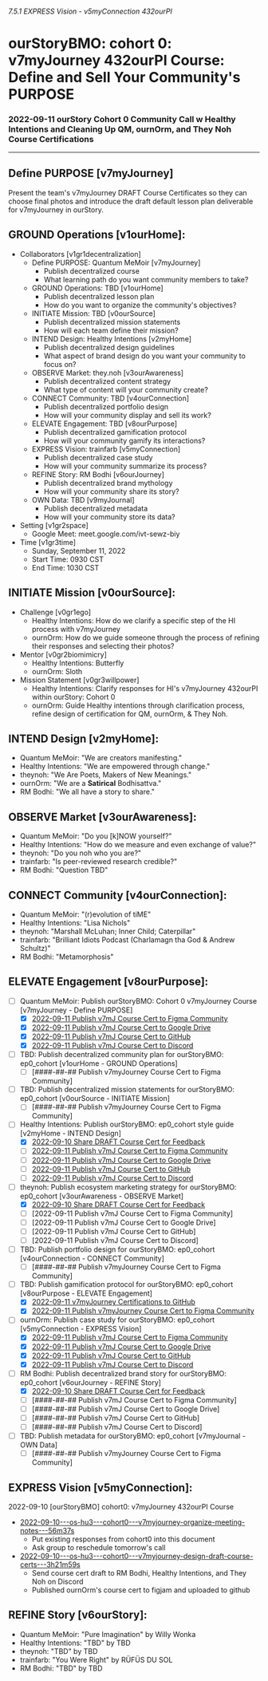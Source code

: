 ###### 7.5.1 EXPRESS Vision - v5myConnection 432ourPI
# ourStoryBMO: cohort 0: v7myJourney 432ourPI Course: Define and Sell Your Community's PURPOSE
### 2022-09-11 ourStory Cohort 0 Community Call w Healthy Intentions and Cleaning Up QM, ournOrm, and They Noh Course Certifications

---

## Define PURPOSE [v7myJourney]
Present the team's v7myJourney DRAFT Course Certificates so they can choose final photos and introduce the draft default lesson plan deliverable for v7myJourney in ourStory.

## GROUND Operations [v1ourHome]: 
- Collaborators [v1gr1decentralization]
  - Define PURPOSE: Quantum MeMoir [v7myJourney]
    - Publish decentralized course
    - What learning path do you want community members to take?
  - GROUND Operations: TBD [v1ourHome]
    - Publish decentralized lesson plan
    - How do you want to organize the community's objectives?
  - INITIATE Mission: TBD [v0ourSource]
    - Publish decentralized mission statements
    - How will each team define their mission?
  - INTEND Design: Healthy Intentions [v2myHome]
    - Publish decentralized design guidelines
    - What aspect of brand design do you want your community to focus on?
  - OBSERVE Market: they.noh [v3ourAwareness]
    - Publish decentralized content strategy
    - What type of content will your community create?
  - CONNECT Community: TBD [v4ourConnection]
    - Publish decentralized portfolio design
    - How will your community display and sell its work?
  - ELEVATE Engagement: TBD [v8ourPurpose]
    - Publish decentralized gamification protocol
    - How will your community gamify its interactions?
  - EXPRESS Vision: trainfarb [v5myConnection]
    - Publish decentralized case study
    - How will your community summarize its process?
  - REFINE Story: RM Bodhi [v6ourJourney]
    - Publish decentralized brand mythology
    - How will your community share its story?
  - OWN Data: TBD [v9myJournal]
    - Publish decentralized metadata
    - How will your community store its data?
- Setting [v1gr2space]
  - Google Meet: meet.google.com/ivt-sewz-biy
- Time [v1gr3time]
  - Sunday, September 11, 2022
  - Start Time: 0930 CST
  - End Time: 1030 CST

## INITIATE Mission [v0ourSource]:
- Challenge [v0gr1ego]
  - Healthy Intentions: How do we clarify a specific step of the HI process with v7myJourney
  - ournOrm: How do we guide someone through the process of refining their responses and selecting their photos?
- Mentor [v0gr2biomimicry]
  - Healthy Intentions: Butterfly
  - ournOrm: Sloth
- Mission Statement [v0gr3willpower]
  - Healthy Intentions: Clarify responses for HI's v7myJourney 432ourPI within ourStory: Cohort 0
  - ournOrm: Guide Healthy intentions through clarification process, refine design of certification for QM, ournOrm, & They Noh.

## INTEND Design [v2myHome]:
- Quantum MeMoir: "We are creators manifesting."
- Healthy Intentions: "We are empowered through change."
- theynoh: "We Are Poets, Makers of New Meanings."
- ournOrm: "We are a **Satirical** Bodhisattva."
- RM Bodhi: "We all have a story to share."

## OBSERVE Market [v3ourAwareness]:
- Quantum MeMoir: "Do you [k]NOW yourself?"
- Healthy Intentions: "How do we measure and even exchange of value?"
- theynoh: "Do you noh who you are?"
- trainfarb: "Is peer-reviewed research credible?"
- RM Bodhi: "Question TBD"

## CONNECT Community [v4ourConnection]:
- Quantum MeMoir: "(r)evolution of tiME"
- Healthy Intentions: "Lisa Nichols"
- theynoh: "Marshall McLuhan; Inner Child; Caterpillar"
- trainfarb: "Brilliant Idiots Podcast (Charlamagn tha God & Andrew Schultz)"
- RM Bodhi: "Metamorphosis"

## ELEVATE Engagement [v8ourPurpose]:
- [ ] Quantum MeMoir: Publish ourStoryBMO: Cohort 0 v7myJourney Course [v7myJourney - Define PURPOSE]
  - [x] [2022-09-11 Publish v7mJ Course Cert to Figma Community](https://www.figma.com/community/file/1149472904455285897)
  - [x] [2022-09-11 Publish v7mJ Course Cert to Google Drive](https://drive.google.com/drive/folders/1eIcrf-XDIlYh6eKmS9PkVH8UfE2h_8gY?usp=sharing)
  - [x] [2022-09-11 Publish v7mJ Course Cert to GitHub](https://github.com/trainfarb/trainfarb/tree/main/6.8.0-elevate-engagement---v8ourStory/6.8.3-game---v8gr3play/ourstory-cohort-0/v7mJ-432ourpi-define-and-sell-your-communitys-purpose/quantum-memoir)
  - [x] [2022-09-11 Publish v7mJ Course Cert to Discord](https://discord.com/channels/905585156507701278/984118631640223874/1018572438885367949)
- [ ] TBD: Publish decentralized community plan for ourStoryBMO: ep0_cohort [v1ourHome - GROUND Operations]
  - [ ] [####-##-## Publish v7myJourney Course Cert to Figma Community]
- [ ] TBD: Publish decentralized mission statements for ourStoryBMO: ep0_cohort [v0ourSource - INITIATE Mission]
  - [ ] [####-##-## Publish v7myJourney Course Cert to Figma Community]
- [ ] Healthy Intentions: Publish ourStoryBMO: ep0_cohort style guide [v2myHome - INTEND Design]
  - [x] [2022-09-10 Share DRAFT Course Cert for Feedback](https://github.com/trainfarb/trainfarb/blob/main/6.8.0-elevate-engagement---v8ourStory/6.8.3-game---v8gr3play/ourstory-cohort0/DRAFT-v7myjourney-432ourpi-course-cert---hi---img1-resp1-label0---1x1.png)
  - [ ] [2022-09-11 Publish v7mJ Course Cert to Figma Community](https://www.figma.com/community/file/1150838075316972648)
  - [ ] [2022-09-11 Publish v7mJ Course Cert to Google Drive](https://drive.google.com/drive/folders/1WFufJZzOB4pRn7h6gL_YOtBDwwRKBPWO?usp=sharing)
  - [ ] [2022-09-11 Publish v7mJ Course Cert to GitHub](https://github.com/trainfarb/trainfarb/tree/main/6.8.0-elevate-engagement---v8ourStory/6.8.3-game---v8gr3play/ourstory-cohort-0/v7mJ-432ourpi-define-and-sell-your-communitys-purpose/healthy-intentions)
  - [ ] [2022-09-11 Publish v7mJ Course Cert to Discord](https://discord.com/channels/905585156507701278/984118631640223874/1018562491829207071)
- [ ] theynoh: Publish ecosystem marketing strategy for ourStoryBMO: ep0_cohort [v3ourAwareness - OBSERVE Market]
  - [x] [2022-09-10 Share DRAFT Course Cert for Feedback](https://github.com/trainfarb/trainfarb/blob/main/6.8.0-elevate-engagement---v8ourStory/6.8.3-game---v8gr3play/ourstory-cohort0/DRAFT-v7myjourney-432ourpi-course-cert---tn---img1-resp1-label0---1x1.png)
  - [ ] [2022-09-11 Publish v7mJ Course Cert to Figma Community]
  - [ ] [2022-09-11 Publish v7mJ Course Cert to Google Drive]
  - [ ] [2022-09-11 Publish v7mJ Course Cert to GitHub]
  - [ ] [2022-09-11 Publish v7mJ Course Cert to Discord]
- [ ] TBD: Publish portfolio design for ourStoryBMO: ep0_cohort [v4ourConnection - CONNECT Community]
  - [ ] [####-##-## Publish v7myJourney Course Cert to Figma Community]
- [ ] TBD: Publish gamification protocol for ourStoryBMO: ep0_cohort [v8ourPurpose - ELEVATE Engagement]
  - [x] [2022-09-11 v7myJourney Certifications to GitHub](https://github.com/trainfarb/trainfarb/blob/main/6.8.0-elevate-engagement---v8ourStory/6.8.3-game---v8gr3play/huStory/v7myjourney-432ourpi-course-cert---hS-ournorm.md)
  - [x] [2022-09-11 Publish v7myJourney Course Cert to Figma Community](https://www.figma.com/community/file/1150694266790360049)
- [ ] ournOrm: Publish case study for ourStoryBMO: ep0_cohort [v5myConnection - EXPRESS Vision]
  - [x] [2022-09-11 Publish v7mJ Course Cert to Figma Community](https://www.figma.com/community/file/1150694266790360049)
  - [x] [2022-09-11 Publish v7mJ Course Cert to Google Drive](https://drive.google.com/drive/folders/1YKb1Tf3ANPdL-R9xdt4Jlk7aSdnUhb2H?usp=sharing)
  - [x] [2022-09-11 Publish v7mJ Course Cert to GitHub](https://github.com/trainfarb/trainfarb/tree/main/6.8.0-elevate-engagement---v8ourStory/6.8.3-game---v8gr3play/ourstory-cohort-0/v7mJ-432ourpi-define-and-sell-your-communitys-purpose/ournorm)
  - [x] [2022-09-11 Publish v7mJ Course Cert to Discord](https://discord.com/channels/905585156507701278/984118631640223874/1018589297047244931)
- [ ] RM Bodhi: Publish decentralized brand story for ourStoryBMO: ep0_cohort [v6ourJourney - REFINE Story]
  - [x] [2022-09-10 Share DRAFT Course Cert for Feedback](https://github.com/trainfarb/trainfarb/blob/main/6.8.0-elevate-engagement---v8ourStory/6.8.3-game---v8gr3play/ourstory-cohort0/DRAFT-v7myjourney-432ourpi-course-cert---rmb---img1-resp1-label0---1x1.png)
  - [ ] [####-##-## Publish v7mJ Course Cert to Figma Community]
  - [ ] [####-##-## Publish v7mJ Course Cert to Google Drive]
  - [ ] [####-##-## Publish v7mJ Course Cert to GitHub]
  - [ ] [####-##-## Publish v7mJ Course Cert to Discord]
- [ ] TBD: Publish metadata for ourStoryBMO: ep0_cohort [v7myJournal - OWN Data]
  - [ ] [####-##-## Publish v7myJourney Course Cert to Figma Community]
  
## EXPRESS Vision [v5myConnection]:
2022-09-10 [ourStoryBMO] cohort0: v7myJourney 432ourPI Course
- [2022-09-10---os-hu3---cohort0---v7myjourney-organize-meeting-notes---56m37s](https://www.loom.com/share/39724d20f31e4e3db13f86740b23694b)
  - Put existing responses from cohort0 into this document
  - Ask group to reschedule tomorrow's call
- [2022-09-10---os-hu3---cohort0---v7myjourney-design-draft-course-certs---3h21m59s](https://www.loom.com/share/519978d533264039a268e1b39db0174e)
  - Send course cert draft to RM Bodhi, Healthy Intentions, and They Noh on Discord
  - Published ournOrm's course cert to figjam and uploaded to github

## REFINE Story [v6ourStory]:
- Quantum MeMoir: "Pure Imagination" by Willy Wonka
- Healthy Intentions: "TBD" by TBD
- theynoh: "TBD" by TBD
- trainfarb: "You Were Right" by RÜFÜS DU SOL
- RM Bodhi: "TBD" by TBD
